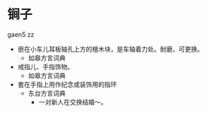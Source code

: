 # 锏子
gaen5 zz
+ 嵌在小车儿耳板轴孔上方的檀木块，是车轴着力处。耐磨，可更换。
  * 如皋方言词典
+ 戒指儿、手指饰物。
  * 如皋方言词典
+ 套在手指上用作纪念或装饰用的指环
  * 东台方言词典
    - 一对新人在交换结婚～。
